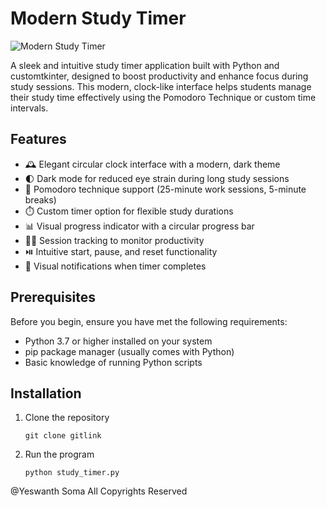 # Modern Study Timer

![Modern Study Timer]((https://github.com/Yesh2344/StudyTimer/blob/main/Screenshot%20(140).png))

A sleek and intuitive study timer application built with Python and customtkinter, designed to boost productivity and enhance focus during study sessions. This modern, clock-like interface helps students manage their study time effectively using the Pomodoro Technique or custom time intervals.

## Features

- 🕰️ Elegant circular clock interface with a modern, dark theme
- 🌓 Dark mode for reduced eye strain during long study sessions
- 🔄 Pomodoro technique support (25-minute work sessions, 5-minute breaks)
- ⏱️ Custom timer option for flexible study durations
- 📊 Visual progress indicator with a circular progress bar
- 🧘‍♂️ Session tracking to monitor productivity
- ⏯️ Intuitive start, pause, and reset functionality
- 🔔 Visual notifications when timer completes

## Prerequisites

Before you begin, ensure you have met the following requirements:

- Python 3.7 or higher installed on your system
- pip package manager (usually comes with Python)
- Basic knowledge of running Python scripts

## Installation

1. Clone the repository
   ```
   git clone gitlink
   ```
2. Run the program
   ```
   python study_timer.py
   ```

@Yeswanth Soma All Copyrights Reserved
